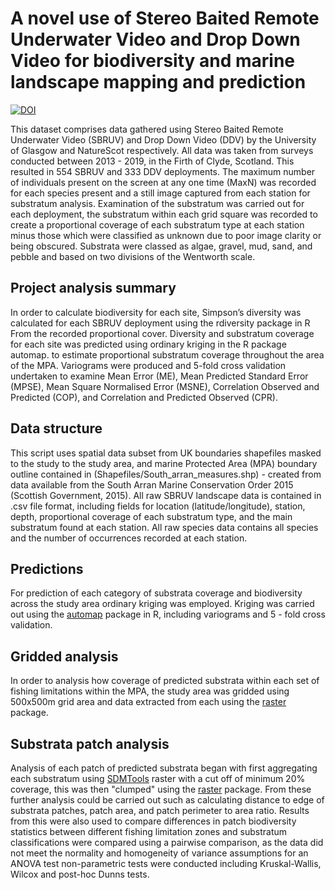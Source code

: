 # A novel use of Stereo Baited Remote Underwater Video and Drop Down Video for biodiversity and marine landscape mapping and prediction
[![DOI](https://zenodo.org/badge/772036364.svg)](https://zenodo.org/doi/10.5281/zenodo.10986427)

This dataset comprises data gathered using Stereo Baited Remote Underwater Video (SBRUV) and Drop Down Video (DDV) by the University of Glasgow and NatureScot respectively.
All data was taken from surveys conducted between 2013 - 2019, in the Firth of Clyde, Scotland. This resulted in 554 SBRUV and 333 DDV deployments.
The maximum number of individuals present on the screen at any one time (MaxN) was recorded for each species present and a still image captured from each station for substratum analysis.
Examination of the substratum was carried out for each deployment, the substratum within each grid square was recorded to create a proportional coverage of each substratum type at each station minus those which were classified as unknown due to poor image clarity or being obscured. Substrata were classed as algae, gravel, mud, sand, and pebble and based on two divisions of the Wentworth scale.

## Project analysis summary
In order to calculate biodiversity for each site, Simpson’s diversity was calculated for each SBRUV deployment using the rdiversity package in R From the recorded proportional cover.
Diversity and substratum coverage for each site was predicted using ordinary kriging in the R package automap.
to estimate proportional substratum coverage throughout the area of the MPA. Variograms were produced and 5-fold cross validation undertaken to examine Mean Error (ME), Mean Predicted Standard Error (MPSE), Mean Square Normalised Error (MSNE), Correlation Observed and Predicted (COP), and Correlation and Predicted Observed (CPR).

## Data structure
This script uses spatial data subset from UK boundaries shapefiles masked to the study to the study area, and marine Protected Area (MPA) boundary outline contained in (Shapefiles/South_arran_measures.shp) - created from data available from the South Arran Marine Conservation Order 2015 (Scottish Government, 2015). 
All raw SBRUV landscape data is contained in .csv file format, including fields for location (latitude/longitude), station, depth, proportional coverage of each substratum type, and the main substratum found at each station.
All raw species data contains all species and the number of occurrences recorded at each station.

## Predictions
For prediction of each category of substrata coverage and biodiversity across the study area ordinary kriging was employed. Kriging was carried out using the [automap](https://github.com/cran/automap) package in R, including variograms and 5 - fold cross validation.

## Gridded analysis
In order to analysis how coverage of predicted substrata within each set of fishing limitations within the MPA, the study area was gridded using 500x500m grid area and data extracted from each using the [raster](https://github.com/rspatial/raster) package.

## Substrata patch analysis
Analysis of each patch of predicted substrata began with first aggregating each substratum using [SDMTools](https://github.com/cran/SDMTools) raster with a cut off of minimum 20% coverage, this was then "clumped" using the [raster](https://github.com/rspatial/raster) package.
From these further analysis could be carried out such as calculating distance to edge of substrata patches, patch area, and patch perimeter to area ratio. Results from this were also used to compare differences in patch biodiversity statistics between different fishing limitation zones and substratum classifications were compared using a pairwise comparison, as the data did not meet the normality and homogeneity of variance assumptions for an ANOVA test non-parametric tests were conducted including Kruskal-Wallis, Wilcox and post-hoc Dunns tests.
